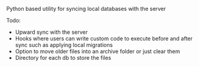 Python based utility for syncing local databases with the server

Todo:
- Upward sync with the server
- Hooks where users can write custom code to execute before and after sync such as applying local migrations
- Option to move older files into an archive folder or just clear them
- Directory for each db to store the files
